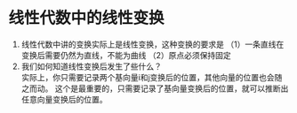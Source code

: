
# 线性代数中的线性变换

1. 线性代数中讲的变换实际上是线性变换，这种变换的要求是
	（1）一条直线在变换后需要仍然为直线，不能为曲线
	（2）原点必须保持固定
2. 我们如何知道线性变换后发生了些什么？	
	实际上，你只需要记录两个基向量i和j变换后的位置，其他向量的位置也会随之而动。
	这个是最重要的，只需要记录了基向量变换后的位置，就可以推断出任意向量变换后的位置。		


